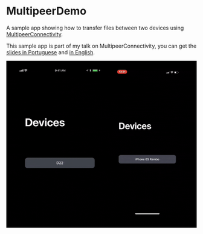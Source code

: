 # MultipeerDemo

A sample app showing how to transfer files between two devices using [MultipeerConnectivity](https://developer.apple.com/documentation/multipeerconnectivity).

This sample app is part of my talk on MultipeerConnectivity, you can get the [slides in Portuguese](GuilhermeRambo-MultipeerConnectivity-pt.pdf) and [in English](./GuilhermeRambo-MultipeerConnectivity-en.pdf).

![GIF shows a device sending a picture to another device over the air](./demo.gif)